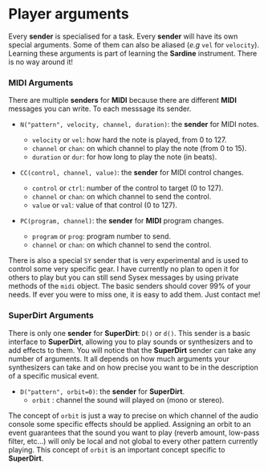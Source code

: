 # Player arguments

Every **sender** is specialised for a task. Every **sender** will have its own special arguments. Some of them can also be aliased (*e.g* `vel` for `velocity`). Learning these arguments is part of learning the **Sardine** instrument. There is no way around it!

### MIDI Arguments

There are multiple **senders** for **MIDI** because there are different **MIDI** messages you can write. To each messsage its sender.

-   `N("pattern", velocity, channel, duration)`: the **sender** for MIDI notes.
    -   `velocity` or `vel`: how hard the note is played, from 0 to 127.
    -   `channel` or `chan`: on which channel to play the note (from 0 to 15).
    -   `duration` or `dur`: for how long to play the note (in beats).

-   `CC(control, channel, value)`: the **sender** for MIDI control changes.
    -   `control` or `ctrl`: number of the control to target (0 to 127).
    -   `channel` or `chan`: on which channel to send the control.
    -   `value` or `val`: value of that control (0 to 127).

-   `PC(program, channel)`: the **sender** for **MIDI** program changes.
    -   `program` or `prog`: program number to send.
    -   `channel` or `chan`: on which channel to send the control.

There is also a special `SY` sender that is very experimental and is used to control some very specific gear. I have currently no plan to open it for others to play but you can still send Sysex messages by using private methods of the `midi` object. The basic senders should cover 99% of your needs. If ever you were to miss one, it is easy to add them. Just contact me!


### SuperDirt Arguments

There is only one **sender** for **SuperDirt**: `D()` or `d()`. This sender is a basic interface to **SuperDirt**, allowing you to play sounds or synthesizers and to add effects to them. You will notice that the **SuperDirt** sender can take any number of arguments. It all depends on how much arguments your synthesizers can take and on how precise you want to be in the description of a specific musical event.

-   `D("pattern", orbit=0)`: the **sender** for **SuperDirt**.
    -   `orbit` : channel the sound will played on (mono or stereo).

The concept of `orbit` is just a way to precise on which channel of the audio console some specific effects should be applied. Assigning an orbit to an event guarantees that the sound you want to play (reverb amount, low-pass filter, etc&#x2026;) will only be local and not global to every other pattern currently playing. This concept of `orbit` is an important concept specific to **SuperDirt**.

